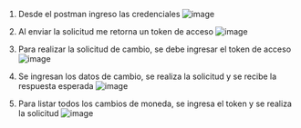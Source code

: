 
1. Desde el postman ingreso las credenciales
![image](https://github.com/user-attachments/assets/a1701626-f155-4e8b-936d-be80869375a6)

2. Al enviar la solicitud me retorna un token de acceso
![image](https://github.com/user-attachments/assets/0b3ebef1-1df3-452e-9b19-f7f1e2b45c00)

3. Para realizar la solicitud de cambio, se debe ingresar el token
   de acceso
![image](https://github.com/user-attachments/assets/30e74b64-7577-4bab-ae8f-419a044b792f)


4. Se ingresan los datos de cambio, se realiza la solicitud y se recibe
   la respuesta esperada
![image](https://github.com/user-attachments/assets/311080c8-4da3-4d3a-bde5-bd770b6152ba)

   
5. Para listar todos los cambios de moneda, se ingresa el token y se realiza
   la solicitud
![image](https://github.com/user-attachments/assets/c5a92f02-6b15-46e8-bba8-2703f679a210)







